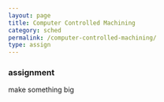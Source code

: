 ```yaml
---
layout: page
title: Computer Controlled Machining
category: sched
permalink: /computer-controlled-machining/
type: assign
---
```





### assignment
   make something big
